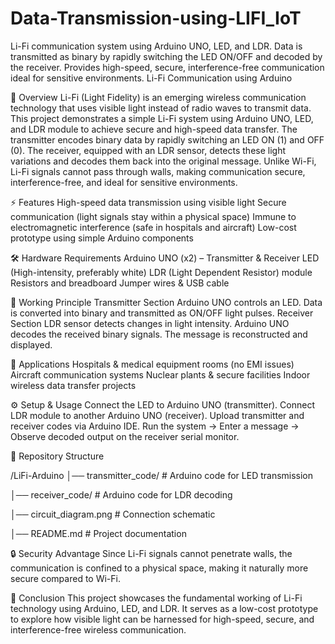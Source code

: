 # Data-Transmission-using-LIFI_IoT
Li-Fi communication system using Arduino UNO, LED, and LDR. Data is transmitted as binary by rapidly switching the LED ON/OFF and decoded by the receiver. Provides high-speed, secure, interference-free communication ideal for sensitive environments.
Li-Fi Communication using Arduino


📌 Overview
Li-Fi (Light Fidelity) is an emerging wireless communication technology that uses visible light instead of radio waves to transmit data. This project demonstrates a simple Li-Fi system using Arduino UNO, LED, and LDR module to achieve secure and high-speed data transfer.
The transmitter encodes binary data by rapidly switching an LED ON (1) and OFF (0). The receiver, equipped with an LDR sensor, detects these light variations and decodes them back into the original message.
Unlike Wi-Fi, Li-Fi signals cannot pass through walls, making communication secure, interference-free, and ideal for sensitive environments.


⚡ Features
High-speed data transmission using visible light
Secure communication (light signals stay within a physical space)
Immune to electromagnetic interference (safe in hospitals and aircraft)
Low-cost prototype using simple Arduino components


🛠️ Hardware Requirements
Arduino UNO (x2) – Transmitter & Receiver
LED (High-intensity, preferably white)
LDR (Light Dependent Resistor) module
Resistors and breadboard
Jumper wires & USB cable


🔧 Working Principle
Transmitter Section
Arduino UNO controls an LED.
Data is converted into binary and transmitted as ON/OFF light pulses.
Receiver Section
LDR sensor detects changes in light intensity.
Arduino UNO decodes the received binary signals.
The message is reconstructed and displayed.


🚀 Applications
Hospitals & medical equipment rooms (no EMI issues)
Aircraft communication systems
Nuclear plants & secure facilities
Indoor wireless data transfer projects


⚙️ Setup & Usage
Connect the LED to Arduino UNO (transmitter).
Connect LDR module to another Arduino UNO (receiver).
Upload transmitter and receiver codes via Arduino IDE.
Run the system → Enter a message → Observe decoded output on the receiver serial monitor.

📂 Repository Structure


/LiFi-Arduino
│── transmitter_code/      # Arduino code for LED transmission

│── receiver_code/         # Arduino code for LDR decoding

│── circuit_diagram.png    # Connection schematic

│── README.md              # Project documentation

🔒 Security Advantage
Since Li-Fi signals cannot penetrate walls, the communication is confined to a physical space, making it naturally more secure compared to Wi-Fi.


📖 Conclusion
This project showcases the fundamental working of Li-Fi technology using Arduino, LED, and LDR. It serves as a low-cost prototype to explore how visible light can be harnessed for high-speed, secure, and interference-free wireless communication.
